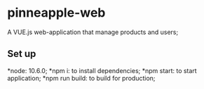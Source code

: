 # pinneapple-web
A VUE.js web-application that manage products and users;

## Set up
 *node: 10.6.0;
 *npm i: to install dependencies;
 *npm start: to start application;
 *npm run build: to build for production;
